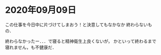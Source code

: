 # 2020年09月09日 



この仕事を今日中に片づけてしまおう！と決意してもなかなか
終わらないもの．


終わらなかったー．．．で寝ると精神衛生上良くないが，
かといって終わるまで寝れません，も不健康だ．

